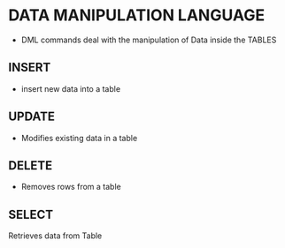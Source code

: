 # DATA MANIPULATION LANGUAGE
- DML commands deal with the manipulation of Data inside the TABLES

## INSERT
- insert new data into a table

## UPDATE
- Modifies existing data in a table

## DELETE
- Removes rows from a table

## SELECT
Retrieves data from Table
